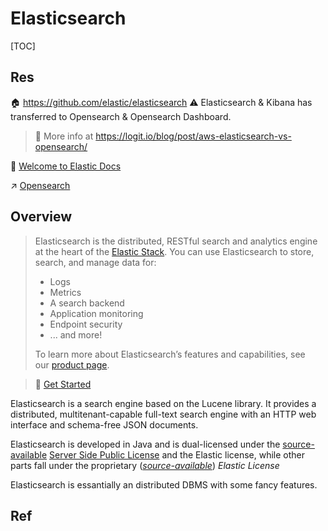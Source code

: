 # Elasticsearch

[TOC]



## Res

🏠 https://github.com/elastic/elasticsearch
⚠ Elasticsearch & Kibana has transferred to Opensearch & Opensearch Dashboard. 

> 🔗 More info at https://logit.io/blog/post/aws-elasticsearch-vs-opensearch/

📂 [Welcome to Elastic Docs](https://www.elastic.co/guide/index.html)

↗ [Opensearch](../Opensearch/Opensearch.md)



## Overview
> Elasticsearch is the distributed, RESTful search and analytics engine at the heart of the [Elastic Stack](https://www.elastic.co/products). You can use Elasticsearch to store, search, and manage data for:
>  - Logs
>  - Metrics
>  - A search backend
>  - Application monitoring
>  - Endpoint security
>  - ... and more!
> 
> To learn more about Elasticsearch’s features and capabilities, see our [product page](https://www.elastic.co/products/elasticsearch).

> 🔗 [Get Started](https://github.com/elastic/elasticsearch#get-started)

Elasticsearch is a search engine based on the Lucene library. It provides a distributed, multitenant-capable full-text search engine with an HTTP web interface and schema-free JSON documents.

Elasticsearch is developed in Java and is dual-licensed under the [source-available](https://en.wikipedia.org/wiki/Source-available_software "Source-available software") [Server Side Public License](https://en.wikipedia.org/wiki/Server_Side_Public_License "Server Side Public License") and the Elastic license, while other parts fall under the proprietary ([_source-available_](https://en.wikipedia.org/wiki/Source-available_software "Source-available software")) _Elastic License_

Elasticsearch is essantially an distributed DBMS with some fancy features.



## Ref
[全文搜索引擎 Elasticsearch 入门教程]: https://www.ruanyifeng.com/blog/2017/08/elasticsearch.html
[Elasticsearch]: https://en.wikipedia.org/wiki/Elasticsearch

